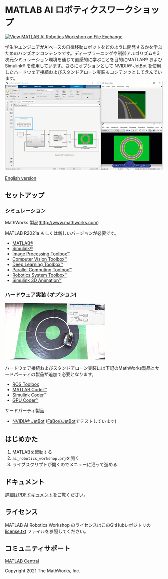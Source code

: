 # MATLAB AI ロボティクスワークショップ

[![View MATLAB AI Robotics Workshop on File Exchange](https://www.mathworks.com/matlabcentral/images/matlab-file-exchange.svg)](https://jp.mathworks.com/matlabcentral/fileexchange/91980-matlab-ai-robotics-workshop)

学生やエンジニアがAIベースの自律移動ロボットをどのように開発するかを学ぶためのハンズオンコンテンツです。ディープラーニングや制御アルゴリズムを3次元シミュレーション環境を通じて直感的に学ぶことを目的にMATLAB&reg; および Simulink&reg; を使用しています。さらにオプションとして NVIDIA&reg; JetBot を使用したハードウェア接続およびスタンドアローン実装もコンテンツとして含んでいます。
![MATLAB AI robotics workshop demo video](doc/matlab_ai_robotics_workshop.gif)

[English version](README.md)

## セットアップ
### シミュレーション

MathWorks 製品(http://www.mathworks.com)

MATLAB R2021a もしくは新しいバージョンが必要です。
- [MATLAB&reg;](https://www.mathworks.com/products/matlab.html)
- [Simulink&reg;](https://www.mathworks.com/products/simulink.html)
- [Image Processing Toolbox&trade;](https://www.mathworks.com/products/image.html)
- [Computer Vision Toolbox&trade;](https://www.mathworks.com/products/computer-vision.html)
- [Deep Learning Toolbox&trade;](https://www.mathworks.com/products/deep-learning.html)
- [Parallel Computing Toolbox&trade;](https://www.mathworks.com/products/parallel-computing.html)
- [Robotics System Toolbox&trade;](https://www.mathworks.com/products/robotics.html)
- [Simulink 3D Animation&trade;](https://www.mathworks.com/products/3d-animation.html)

### ハードウェア実装 (*オプション*)

![NVIDIA JetBot hardware deployment video](doc/matlab_ai_robotics_workshop_hardware.gif)

ハードウェア接続およびスタンドアローン実装には下記のMathWorks製品とサードパーティの製品が追加で必要となります。

- [ROS Toolbox](https://www.mathworks.com/products/ros.html)
- [MATLAB Coder&trade;](https://www.mathworks.com/products/matlab-coder.html)
- [Simulink Coder&trade;](https://www.mathworks.com/products/simulink-coder.html)
- [GPU Coder&trade;](https://www.mathworks.com/products/gpu-coder.html)

サードパーティ製品

- [NVIDIA&reg; JetBot](https://www.nvidia.com/en-us/autonomous-machines/embedded-systems/jetbot-ai-robot-kit/) ([FaBoのJetBot](https://www.fabo.store/collections/jetbot/products/jetbot-kit)でテストしています)

## はじめかた

1. MATLABを起動する
2. `ai_robotics_workshop.prj`を開く
3. ライブスクリプトが開くのでメニューに沿って進める

## ドキュメント

詳細は[PDFドキュメント](doc/AI_Robotics_Workshop_jp.pdf)をご覧ください。


## ライセンス
MATLAB AI Robotics Workshop のライセンスはこのGitHubレポジトリの[license.txt](license.txt) ファイルを参照してください。

## コミュニティサポート
[MATLAB Central](https://www.mathworks.com/matlabcentral)

Copyright 2021 The MathWorks, Inc.